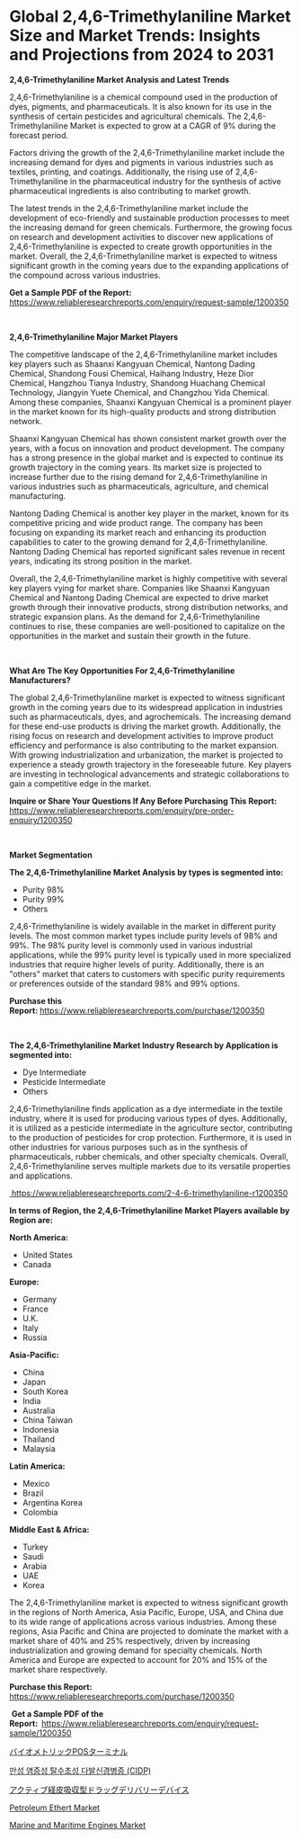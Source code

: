 <p><h1>Global 2,4,6-Trimethylaniline Market Size and Market Trends: Insights and Projections from 2024 to 2031</h1></p><p><strong>2,4,6-Trimethylaniline Market Analysis and Latest Trends</strong></p>
<p><p>2,4,6-Trimethylaniline is a chemical compound used in the production of dyes, pigments, and pharmaceuticals. It is also known for its use in the synthesis of certain pesticides and agricultural chemicals. The 2,4,6-Trimethylaniline Market is expected to grow at a CAGR of 9% during the forecast period. </p><p>Factors driving the growth of the 2,4,6-Trimethylaniline market include the increasing demand for dyes and pigments in various industries such as textiles, printing, and coatings. Additionally, the rising use of 2,4,6-Trimethylaniline in the pharmaceutical industry for the synthesis of active pharmaceutical ingredients is also contributing to market growth.</p><p>The latest trends in the 2,4,6-Trimethylaniline market include the development of eco-friendly and sustainable production processes to meet the increasing demand for green chemicals. Furthermore, the growing focus on research and development activities to discover new applications of 2,4,6-Trimethylaniline is expected to create growth opportunities in the market. Overall, the 2,4,6-Trimethylaniline market is expected to witness significant growth in the coming years due to the expanding applications of the compound across various industries.</p></p>
<p><strong>Get a Sample PDF of the Report:&nbsp;</strong> <a href="https://www.reliableresearchreports.com/enquiry/request-sample/1200350">https://www.reliableresearchreports.com/enquiry/request-sample/1200350</a></p>
<p>&nbsp;</p>
<p><strong>2,4,6-Trimethylaniline Major Market Players</strong></p>
<p><p>The competitive landscape of the 2,4,6-Trimethylaniline market includes key players such as Shaanxi Kangyuan Chemical, Nantong Dading Chemical, Shandong Fousi Chemical, Haihang Industry, Heze Dior Chemical, Hangzhou Tianya Industry, Shandong Huachang Chemical Technology, Jiangyin Yuete Chemical, and Changzhou Yida Chemical. Among these companies, Shaanxi Kangyuan Chemical is a prominent player in the market known for its high-quality products and strong distribution network.</p><p>Shaanxi Kangyuan Chemical has shown consistent market growth over the years, with a focus on innovation and product development. The company has a strong presence in the global market and is expected to continue its growth trajectory in the coming years. Its market size is projected to increase further due to the rising demand for 2,4,6-Trimethylaniline in various industries such as pharmaceuticals, agriculture, and chemical manufacturing.</p><p>Nantong Dading Chemical is another key player in the market, known for its competitive pricing and wide product range. The company has been focusing on expanding its market reach and enhancing its production capabilities to cater to the growing demand for 2,4,6-Trimethylaniline. Nantong Dading Chemical has reported significant sales revenue in recent years, indicating its strong position in the market.</p><p>Overall, the 2,4,6-Trimethylaniline market is highly competitive with several key players vying for market share. Companies like Shaanxi Kangyuan Chemical and Nantong Dading Chemical are expected to drive market growth through their innovative products, strong distribution networks, and strategic expansion plans. As the demand for 2,4,6-Trimethylaniline continues to rise, these companies are well-positioned to capitalize on the opportunities in the market and sustain their growth in the future.</p></p>
<p>&nbsp;</p>
<p><strong>What Are The Key Opportunities For 2,4,6-Trimethylaniline Manufacturers?</strong></p>
<p><p>The global 2,4,6-Trimethylaniline market is expected to witness significant growth in the coming years due to its widespread application in industries such as pharmaceuticals, dyes, and agrochemicals. The increasing demand for these end-use products is driving the market growth. Additionally, the rising focus on research and development activities to improve product efficiency and performance is also contributing to the market expansion. With growing industrialization and urbanization, the market is projected to experience a steady growth trajectory in the foreseeable future. Key players are investing in technological advancements and strategic collaborations to gain a competitive edge in the market.</p></p>
<p><strong>Inquire or Share Your Questions If Any Before Purchasing This Report:</strong> <a href="https://www.reliableresearchreports.com/enquiry/pre-order-enquiry/1200350">https://www.reliableresearchreports.com/enquiry/pre-order-enquiry/1200350</a></p>
<p>&nbsp;</p>
<p><strong>Market Segmentation</strong></p>
<p><strong>The 2,4,6-Trimethylaniline Market Analysis by types is segmented into:</strong></p>
<p><ul><li>Purity 98%</li><li>Purity 99%</li><li>Others</li></ul></p>
<p><p>2,4,6-Trimethylaniline is widely available in the market in different purity levels. The most common market types include purity levels of 98% and 99%. The 98% purity level is commonly used in various industrial applications, while the 99% purity level is typically used in more specialized industries that require higher levels of purity. Additionally, there is an "others" market that caters to customers with specific purity requirements or preferences outside of the standard 98% and 99% options.</p></p>
<p><strong>Purchase this Report:&nbsp;</strong><a href="https://www.reliableresearchreports.com/purchase/1200350">https://www.reliableresearchreports.com/purchase/1200350</a></p>
<p>&nbsp;</p>
<p><strong>The 2,4,6-Trimethylaniline Market Industry Research by Application is segmented into:</strong></p>
<p><ul><li>Dye Intermediate</li><li>Pesticide Intermediate</li><li>Others</li></ul></p>
<p><p>2,4,6-Trimethylaniline finds application as a dye intermediate in the textile industry, where it is used for producing various types of dyes. Additionally, it is utilized as a pesticide intermediate in the agriculture sector, contributing to the production of pesticides for crop protection. Furthermore, it is used in other industries for various purposes such as in the synthesis of pharmaceuticals, rubber chemicals, and other specialty chemicals. Overall, 2,4,6-Trimethylaniline serves multiple markets due to its versatile properties and applications.</p></p>
<p><a href="https://www.reliableresearchreports.com/2-4-6-trimethylaniline-r1200350">&nbsp;https://www.reliableresearchreports.com/2-4-6-trimethylaniline-r1200350</a></p>
<p><strong>In terms of Region, the 2,4,6-Trimethylaniline Market Players available by Region are:</strong></p>
<p>
    <p> <strong> North America: </strong>
        <ul>
            <li>United States</li>
            <li>Canada</li>
        </ul>
        </p> 
    <p> <strong> Europe: </strong>
        <ul>
            <li>Germany</li>
            <li>France</li>
            <li>U.K.</li>
            <li>Italy</li>
            <li>Russia</li>
        </ul>
        </p> 
    <p> <strong> Asia-Pacific: </strong>
        <ul>
            <li>China</li>
            <li>Japan</li>
            <li>South Korea</li>
            <li>India</li>
            <li>Australia</li>
            <li>China Taiwan</li>
            <li>Indonesia</li>
            <li>Thailand</li>
            <li>Malaysia</li>
        </ul>
        </p> 
    <p> <strong> Latin America: </strong>
        <ul>
            <li>Mexico</li>
            <li>Brazil</li>
            <li>Argentina Korea</li>
            <li>Colombia</li>
        </ul>
        </p> 
    <p> <strong> Middle East & Africa: </strong>
        <ul>
            <li>Turkey</li>
            <li>Saudi</li>
            <li>Arabia</li>
            <li>UAE</li>
            <li>Korea</li>
        </ul>
    </p>
    </p>
<p><p>The 2,4,6-Trimethylaniline market is expected to witness significant growth in the regions of North America, Asia Pacific, Europe, USA, and China due to its wide range of applications across various industries. Among these regions, Asia Pacific and China are projected to dominate the market with a market share of 40% and 25% respectively, driven by increasing industrialization and growing demand for specialty chemicals. North America and Europe are expected to account for 20% and 15% of the market share respectively.</p></p>
<p><strong>Purchase this Report: </strong><a href="https://www.reliableresearchreports.com/purchase/1200350">https://www.reliableresearchreports.com/purchase/1200350</a></p>
<p>&nbsp;<strong>Get a Sample PDF of the Report:&nbsp;&nbsp;</strong><a href="https://www.reliableresearchreports.com/enquiry/request-sample/1200350">https://www.reliableresearchreports.com/enquiry/request-sample/1200350</a></p>
<p><strong></strong></p>
<p><p><a href="https://github.com/ReyesKohler20231/Market-Research-Report-List-1/blob/main/638504989370.md">バイオメトリックPOSターミナル</a></p><p><a href="https://github.com/rifqimuhammad018/Market-Research-Report-List-1/blob/main/450027482001.md">만성 염증성 탈수초성 다발신경병증 (CIDP)</a></p><p><a href="https://github.com/adcxff01450218/Market-Research-Report-List-2/blob/main/796609089369.md">アクティブ経皮吸収型ドラッグデリバリーデバイス</a></p><p><a href="https://www.linkedin.com/pulse/global-petroleum-ethert-market-size-trends-insights-jkmcf">Petroleum Ethert Market</a></p><p><a href="https://github.com/sonuprakash1/Market-Research-Report-List-2/blob/main/marine-and-maritime-engines-market.md">Marine and Maritime Engines Market</a></p></p>